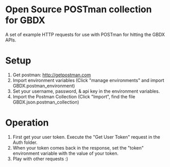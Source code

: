 # Open Source POSTman collection for GBDX

A set of example HTTP requests for use with POSTman for hitting the GBDX APIs.

# Setup

1.  Get postman:  http://getpostman.com
2.  Import environment variables (Click "manage environments" and import GBDX.postman_environment)
3.  Set your username, password, & api key in the environment variables.
4.  Import the Postman Collection (Click "Import", find the file GBDX.json.postman_collection)

# Operation

1.  First get your user token.  Execute the "Get User Token" request in the Auth folder.
2.  When your token comes back in the response, set the "token" environment variable with the value of your token.
3.  Play with other requests :)